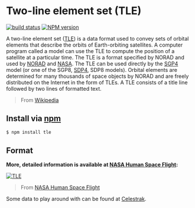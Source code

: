 Two-line element set (TLE)
==========================
[![build status](https://secure.travis-ci.org/jhermsmeier/node-tle.png)](http://travis-ci.org/jhermsmeier/node-tle)
[![NPM version](https://badge.fury.io/js/tle.png)](https://npmjs.org/tle)

A two-line element set ([TLE]) is a data format used to convey sets of orbital elements that describe the orbits of Earth-orbiting satellites. A computer program called a model can use the TLE to compute the position of a satellite at a particular time. The TLE is a format specified by NORAD and used by [NORAD] and [NASA]. The TLE can be used directly by the [SGP4] model (or one of the SGP8, [SDP4], SDP8 models). Orbital elements are determined for many thousands of space objects by NORAD and are freely distributed on the Internet in the form of TLEs. A TLE consists of a title line followed by two lines of formatted text.

> From [Wikipedia](http://en.wikipedia.org/wiki/Two-line_element_set)

[TLE]: http://en.wikipedia.org/wiki/Two-line_element_set
[NORAD]: http://en.wikipedia.org/wiki/NORAD
[NASA]: http://en.wikipedia.org/wiki/NASA
[SGP4]: http://en.wikipedia.org/wiki/SGP4
[SDP4]: http://en.wikipedia.org/wiki/SDP4


Install via [npm](https://npmjs.org)
------------------------------------
```sh
$ npm install tle
```

Format
------

**More,  detailed information is available at [NASA Human Space Flight](http://spaceflight.nasa.gov/realdata/sightings/SSapplications/Post/JavaSSOP/SSOP_Help/tle_def.html):**

[![TLE](http://spaceflight.nasa.gov/realdata/sightings/SSapplications/Post/JavaSSOP/SSOP_Help/2line.gif)](http://spaceflight.nasa.gov/realdata/sightings/SSapplications/Post/JavaSSOP/SSOP_Help/tle_def.html)

> From [NASA Human Space Flight](http://spaceflight.nasa.gov/realdata/sightings/SSapplications/Post/JavaSSOP/SSOP_Help/tle_def.html)

Some data to play around with can be found at [Celestrak](http://www.celestrak.com/NORAD/elements/master.asp).
